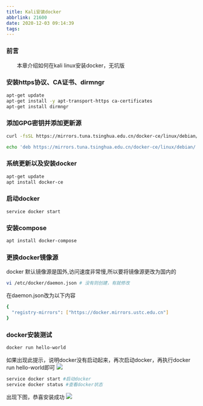 ```yaml
---
title: Kali安装docker
abbrlink: 21600
date: 2020-12-03 09:14:39
tags:
---
```

### 前言
　　本章介绍如何在kali linux安装docker，无坑版
<!--more-->
### 安装https协议、CA证书、dirmngr

```bash
apt-get update
apt-get install -y apt-transport-https ca-certificates
apt-get install dirmngr
```

### 添加GPG密钥并添加更新源

```bash
curl -fsSL https://mirrors.tuna.tsinghua.edu.cn/docker-ce/linux/debian/gpg | sudo apt-key add -

echo 'deb https://mirrors.tuna.tsinghua.edu.cn/docker-ce/linux/debian/ buster stable' | sudo tee /etc/apt/sources.list.d/docker.list
```

### 系统更新以及安装docker

```bash
apt-get update
apt install docker-ce
```

### 启动docker

```
service docker start
```

### 安装compose

```bash
apt install docker-compose
```
### 更换docker镜像源

docker 默认镜像源是国外,访问速度非常慢,所以要将镜像源更改为国内的

```bash
vi /etc/docker/daemon.json # 没有则创建，有就修改
```

在daemon.json改为以下内容

```bash
{
  "registry-mirrors": ["https://docker.mirrors.ustc.edu.cn"]
}
```

### docker安装测试

```bash
docker run hello-world 
```
如果出现此提示，说明docker没有启动起来，再次启动docker，再执行docker run hello-world即可
<img src="https://s3.ax1x.com/2020/12/03/Do7jEV.png">

```bash
service docker start #启动docker
service docker status #查看docker状态
```
出现下图，恭喜安装成功
<img src="https://s3.ax1x.com/2020/12/03/Do7vNT.png">

